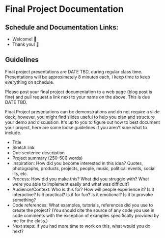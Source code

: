 # Final Project Documentation

## Schedule and Documentation Links:

- Welcome! 👋
- Thank you! 💜

## Guidelines

Final project presentations are DATE TBD, during regular class time. Presentations will be approximately 8 minutes each, I keep time to keep everything on schedule.

Please post your final project documentation to a web page (blog post is fine) and pull request a link next to your name on the above. This is due DATE TBD.

Final Project presentations can be demonstrations and do not require a slide deck, however, you might find slides useful to help you plan and structure your demo and discussion. It's up to you to figure out how to best document your project, here are some loose guidelines if you aren't sure what to include.

- Title
- Sketch link
- One sentence description
- Project summary (250-500 words)
- Inspiration: How did you become interested in this idea? Quotes, photographs, products, projects, people, music, political events, social ills, etc.
- Process: How did you make this? What did you struggle with? What were you able to implement easily and what was difficult?
- Audience/Context: Who is this for? How will people experience it? Is it interactive? Is it practical? Is it for fun? Is it emotional? Is it to provoke something?
- Code references: What examples, tutorials, references did you use to create the project? (You should cite the source of any code you use in code comments with the exception of examples specifically provided by me for the class.)
- Next steps: If you had more time to work on this, what would you do next?
